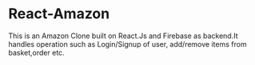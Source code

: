 # React-Amazon
This is an Amazon Clone built on React.Js and Firebase as backend.It handles operation such as Login/Signup of user, add/remove items from basket,order etc. 
